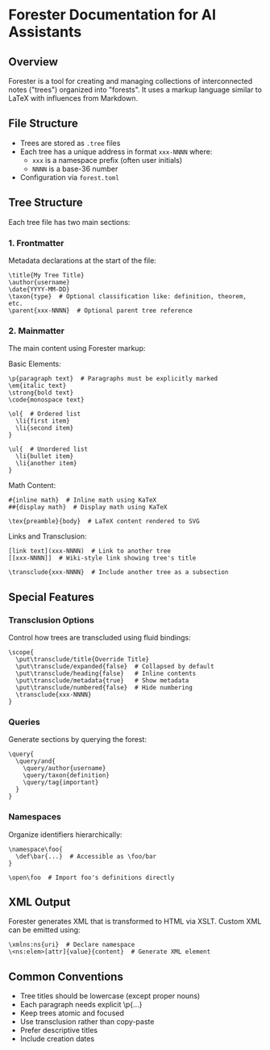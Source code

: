 # Forester Documentation for AI Assistants

## Overview
Forester is a tool for creating and managing collections of interconnected notes ("trees") organized into "forests". It uses a markup language similar to LaTeX with influences from Markdown.

## File Structure
- Trees are stored as `.tree` files
- Each tree has a unique address in format `xxx-NNNN` where:
  - `xxx` is a namespace prefix (often user initials)
  - `NNNN` is a base-36 number
- Configuration via `forest.toml`

## Tree Structure
Each tree file has two main sections:

### 1. Frontmatter
Metadata declarations at the start of the file:

```
\title{My Tree Title}
\author{username}
\date{YYYY-MM-DD}
\taxon{type}  # Optional classification like: definition, theorem, etc.
\parent{xxx-NNNN}  # Optional parent tree reference
```

### 2. Mainmatter 
The main content using Forester markup:

Basic Elements:
```
\p{paragraph text}  # Paragraphs must be explicitly marked
\em{italic text}
\strong{bold text}
\code{monospace text}

\ol{  # Ordered list
  \li{first item}
  \li{second item}
}

\ul{  # Unordered list
  \li{bullet item}
  \li{another item}
}
```

Math Content:
```
#{inline math}  # Inline math using KaTeX
##{display math}  # Display math using KaTeX

\tex{preamble}{body}  # LaTeX content rendered to SVG
```

Links and Transclusion:
```
[link text](xxx-NNNN)  # Link to another tree
[[xxx-NNNN]]  # Wiki-style link showing tree's title

\transclude{xxx-NNNN}  # Include another tree as a subsection
```

## Special Features

### Transclusion Options
Control how trees are transcluded using fluid bindings:

```
\scope{
  \put\transclude/title{Override Title}
  \put\transclude/expanded{false}  # Collapsed by default
  \put\transclude/heading{false}   # Inline contents
  \put\transclude/metadata{true}   # Show metadata
  \put\transclude/numbered{false}  # Hide numbering
  \transclude{xxx-NNNN}
}
```

### Queries
Generate sections by querying the forest:

```
\query{
  \query/and{
    \query/author{username}
    \query/taxon{definition}
    \query/tag{important}
  }
}
```

### Namespaces
Organize identifiers hierarchically:

```
\namespace\foo{
  \def\bar{...}  # Accessible as \foo/bar
}

\open\foo  # Import foo's definitions directly
```

## XML Output
Forester generates XML that is transformed to HTML via XSLT. Custom XML can be emitted using:

```
\xmlns:ns{uri}  # Declare namespace
\<ns:elem>[attr]{value}{content}  # Generate XML element
```

## Common Conventions
- Tree titles should be lowercase (except proper nouns)
- Each paragraph needs explicit \p{...}
- Keep trees atomic and focused
- Use transclusion rather than copy-paste
- Prefer descriptive titles
- Include creation dates
